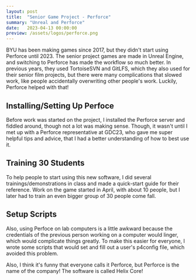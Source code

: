 ```yaml
---
layout: post
title:  "Senior Game Project - Perforce"
summary: "Unreal and Perforce"
date:   2023-04-13 00:00:00
preview: /assets/logos/perforce.png
---
```


<!-- ![Picture 1](/assets/perforce.png) -->
BYU has been making games since 2017, but they didn't start using Perforce until 2023. The senior project games are made in Unreal Engine, and switching to Perforce has made the workflow so much better. In previous years, they used TortoiseSVN and GitLFS, which they also used for their senior film projects, but there were many complications that slowed work, like people accidentally overwriting other people's work. Luckily, Perforce helped with that!

## Installing/Setting Up Perfoce
Before work was started on the project, I installed the Perforce server and fiddled around, though not a lot was making sense. Though, it wasn't until I met up with a Perforce representative at GDC23, who gave me super helpful tips and advice, that I had a better understanding of how to best use it.

## Training 30 Students
To help people to start using this new software, I did several trainings/demonstrations in class and made a quick-start guide for their reference. Work on the game started in April, with about 10 people, but I later had to train an even bigger group of 30 people come fall.

## Setup Scripts
Also, using Perfoce on lab computers is a little awkward because the credentials of the previous person working on a computer would linger, which would complicate things greatly. To make this easier for everyone, I wrote some scripts that would set and fill out a user's p4config file, which avoided this problem.


Also, I think it's funny that everyone calls it Perforce, but Perforce is the name of the company! The software is called Helix Core!
